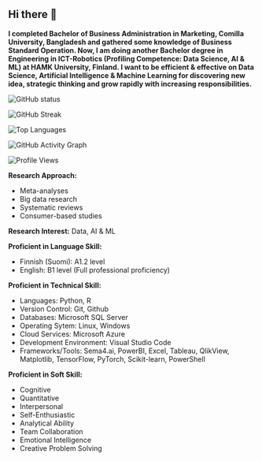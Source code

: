 ## Hi there 👋

**I completed Bachelor of Business Administration in Marketing, Comilla University, Bangladesh and gathered some knowledge of Business Standard Operation. Now, I am doing another Bachelor degree in Engineering in ICT-Robotics (Profiling Competence: Data Science, AI & ML) at HAMK University, Finland. I want to be efficient & effective on Data Science, Artificial Intelligence & Machine Learning for discovering new idea, strategic thinking and grow rapidly with increasing responsibilities.**

![GitHub status](https://github-readme-stats.vercel.app/api?username=jahid-github&show_icons=true&theme=radical)

![GitHub Streak](https://streak-stats.demolab.com/?user=jahid-github&theme=radical)

![Top Languages](https://github-readme-stats.vercel.app/api/top-langs/?username=jahid-github&layout=compact&theme=radical)

![GitHub Activity Graph](https://activity-graph.herokuapp.com/graph?username=jahid-github&theme=react-dark)

![Profile Views](https://komarev.com/ghpvc/?username=jahid-github&color=blue)

**Research Approach:** 
- Meta-analyses
- Big data research 
- Systematic reviews
- Consumer-based studies
  
**Research Interest:** 
Data, AI & ML

**Proficient in Language Skill:**
- Finnish (Suomi): A1.2 level
- English: B1 level (Full professional proficiency)

**Proficient in Technical Skill:** 
- Languages: Python, R
- Version Control: Git, Github
- Databases: Microsoft SQL Server 
- Operating Sytem: Linux, Windows
- Cloud Services: Microsoft Azure
- Development Environment: Visual Studio Code
- Frameworks/Tools: Sema4.ai, PowerBI, Excel, Tableau, QlikView, Matplotlib, TensorFlow, PyTorch, Scikit-learn, PowerShell
  
**Proficient in Soft Skill:** 
- Cognitive
- Quantitative
- Interpersonal
- Self-Enthusiastic
- Analytical Ability
- Team Collaboration 
- Emotional Intelligence
- Creative Problem Solving 
